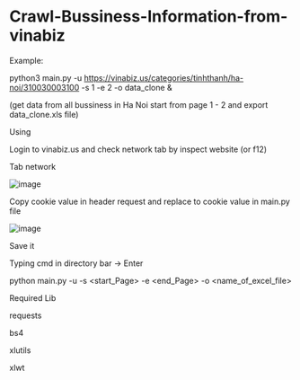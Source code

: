 # Crawl-Bussiness-Information-from-vinabiz
Example: 

python3 main.py -u https://vinabiz.us/categories/tinhthanh/ha-noi/310030003100 -s 1 -e 2 -o data_clone &

(get data from all bussiness in Ha Noi start from page 1 - 2 and export data_clone.xls file)

Using

Login to vinabiz.us and check network tab by inspect website (or f12)

Tab network

![image](https://user-images.githubusercontent.com/17095935/162409925-00408cc3-d32c-4353-b4d7-add39e87b682.png)

Copy cookie value in header request and replace to cookie value in main.py file

![image](https://user-images.githubusercontent.com/17095935/162410322-9c719019-6f0f-44fb-a5c5-4972d0f33ec9.png)

Save it

Typing cmd in directory bar -> Enter

python main.py -u <link> -s <start_Page> -e <end_Page> -o <name_of_excel_file>

Required Lib

requests

bs4

xlutils

xlwt
